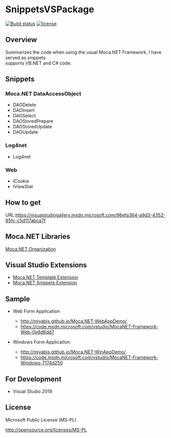 # SnippetsVSPackage

[![Build status](https://ci.appveyor.com/api/projects/status/otbaxn295i81t1vc?svg=true)](https://ci.appveyor.com/project/miyabis/snippetsvspackage)
[![license](https://img.shields.io/badge/License-MS--PL-blue.svg)](https://opensource.org/licenses/MS-PL)

## Overview
Summarizes the code when using the usual Moca.NET Framework, I have served as snippets.  
supports VB.NET and C# code.  

## Snippets
### Moca.NET DataAccessObject
* DAODelete
* DAOInsert
* DAOSelect
* DAOStoredPrepare
* DAOStoredUpdate
* DAOUpdate
### Log4net
* Log4net
### Web
* ICookie
* IViewStat

## How to get

URL:https://visualstudiogallery.msdn.microsoft.com/96efa364-a9d3-4352-85fc-c5d117abca7f



## Moca.NET Libraries

[Moca.NET Organization](https://github.com/mocanet)

## Visual Studio Extensions

* [Moca.NET Template Extension](https://marketplace.visualstudio.com/items?itemName=MiYABiS.MocaNETTemplate30)
* [Moca.NET Snippets Extension](https://marketplace.visualstudio.com/items?itemName=MiYABiS.MocaNETCodeSnippet)

## Sample

* Web Form Application  
  * http://miyabis.github.io/Moca.NET-WebAppDemo/  
  * https://code.msdn.microsoft.com/vstudio/MocaNET-Framework-Web-0e8d6dd7

* Windows Form Application  
  * http://miyabis.github.io/Moca.NET-WinAppDemo/  
  * https://code.msdn.microsoft.com/vstudio/MocaNET-Framework-Windows-7174d250

## For Development

* Visual Studio 2019

## License

Microsoft Public License (MS-PL)

http://opensource.org/licenses/MS-PL
